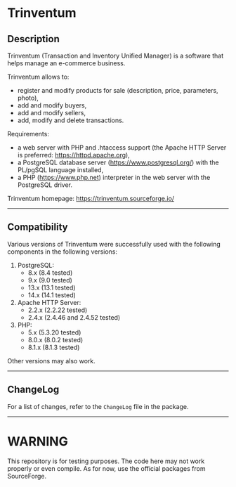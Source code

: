 # Trinventum #

## Description ##

Trinventum (Transaction and Inventory Unified Manager) is a software that helps manage an e-commerce business.

Trinventum allows to:

- register and modify products for sale (description, price, parameters, photo),
- add and modify buyers,
- add and modify sellers,
- add, modify and delete transactions.

Requirements:

- a web server with PHP and .htaccess support (the Apache HTTP Server is preferred: <https://httpd.apache.org>),
- a PostgreSQL database server (<https://www.postgresql.org/>) with the PL/pgSQL language installed,
- a PHP (<https://www.php.net>) interpreter in the web server with the PostgreSQL driver.

Trinventum homepage: <https://trinventum.sourceforge.io/>

----------------------------------------------------------------

## Compatibility ##

Various versions of Trinventum were successfully used with the following components in the following versions:

1. PostgreSQL:
	- 8.x (8.4 tested)
	- 9.x (9.0 tested)
	- 13.x (13.1 tested)
	- 14.x (14.1 tested)
2. Apache HTTP Server:
	- 2.2.x (2.2.22 tested)
	- 2.4.x (2.4.46 and 2.4.52 tested)
3. PHP:
	- 5.x (5.3.20 tested)
	- 8.0.x (8.0.2 tested)
	- 8.1.x (8.1.3 tested)

Other versions may also work.

----------------------------------------------------------------

## ChangeLog ##

For a list of changes, refer to the `ChangeLog` file in the package.

----------------------------------------------------------------

# WARNING #

This repository is for testing purposes.
The code here may not work properly or even compile.
As for now, use the official packages from SourceForge.

